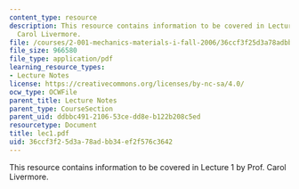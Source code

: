 ```yaml
---
content_type: resource
description: This resource contains information to be covered in Lecture 1 by Prof.
  Carol Livermore.
file: /courses/2-001-mechanics-materials-i-fall-2006/36ccf3f25d3a78adbb34ef2f576c3642_lec1.pdf
file_size: 966580
file_type: application/pdf
learning_resource_types:
- Lecture Notes
license: https://creativecommons.org/licenses/by-nc-sa/4.0/
ocw_type: OCWFile
parent_title: Lecture Notes
parent_type: CourseSection
parent_uid: ddbbc491-2106-53ce-dd8e-b122b208c5ed
resourcetype: Document
title: lec1.pdf
uid: 36ccf3f2-5d3a-78ad-bb34-ef2f576c3642
---
```

This resource contains information to be covered in Lecture 1 by Prof. Carol Livermore.